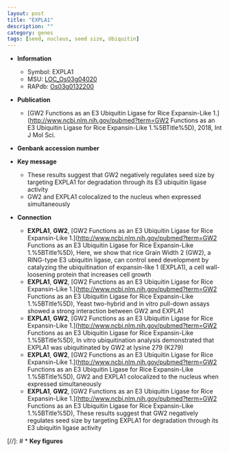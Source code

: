 ```yaml
---
layout: post
title: "EXPLA1"
description: ""
category: genes
tags: [seed, nucleus, seed size, Ubiquitin]
---
```


* **Information**  
    + Symbol: EXPLA1  
    + MSU: [LOC_Os03g04020](http://rice.plantbiology.msu.edu/cgi-bin/ORF_infopage.cgi?orf=LOC_Os03g04020)  
    + RAPdb: [Os03g0132200](http://rapdb.dna.affrc.go.jp/viewer/gbrowse_details/irgsp1?name=Os03g0132200)  

* **Publication**  
    + [GW2 Functions as an E3 Ubiquitin Ligase for Rice Expansin-Like 1.](http://www.ncbi.nlm.nih.gov/pubmed?term=GW2 Functions as an E3 Ubiquitin Ligase for Rice Expansin-Like 1.%5BTitle%5D), 2018, Int J Mol Sci.

* **Genbank accession number**  

* **Key message**  
    + These results suggest that GW2 negatively regulates seed size by targeting EXPLA1 for degradation through its E3 ubiquitin ligase activity
    + GW2 and EXPLA1 colocalized to the nucleus when expressed simultaneously

* **Connection**  
    + __EXPLA1__, __GW2__, [GW2 Functions as an E3 Ubiquitin Ligase for Rice Expansin-Like 1.](http://www.ncbi.nlm.nih.gov/pubmed?term=GW2 Functions as an E3 Ubiquitin Ligase for Rice Expansin-Like 1.%5BTitle%5D),  Here, we show that rice Grain Width 2 (GW2), a RING-type E3 ubiquitin ligase, can control seed development by catalyzing the ubiquitination of expansin-like 1 (EXPLA1), a cell wall-loosening protein that increases cell growth
    + __EXPLA1__, __GW2__, [GW2 Functions as an E3 Ubiquitin Ligase for Rice Expansin-Like 1.](http://www.ncbi.nlm.nih.gov/pubmed?term=GW2 Functions as an E3 Ubiquitin Ligase for Rice Expansin-Like 1.%5BTitle%5D),  Yeast two-hybrid and in vitro pull-down assays showed a strong interaction between GW2 and EXPLA1
    + __EXPLA1__, __GW2__, [GW2 Functions as an E3 Ubiquitin Ligase for Rice Expansin-Like 1.](http://www.ncbi.nlm.nih.gov/pubmed?term=GW2 Functions as an E3 Ubiquitin Ligase for Rice Expansin-Like 1.%5BTitle%5D),  In vitro ubiquitination analysis demonstrated that EXPLA1 was ubiquitinated by GW2 at lysine 279 (K279)
    + __EXPLA1__, __GW2__, [GW2 Functions as an E3 Ubiquitin Ligase for Rice Expansin-Like 1.](http://www.ncbi.nlm.nih.gov/pubmed?term=GW2 Functions as an E3 Ubiquitin Ligase for Rice Expansin-Like 1.%5BTitle%5D),  GW2 and EXPLA1 colocalized to the nucleus when expressed simultaneously
    + __EXPLA1__, __GW2__, [GW2 Functions as an E3 Ubiquitin Ligase for Rice Expansin-Like 1.](http://www.ncbi.nlm.nih.gov/pubmed?term=GW2 Functions as an E3 Ubiquitin Ligase for Rice Expansin-Like 1.%5BTitle%5D),  These results suggest that GW2 negatively regulates seed size by targeting EXPLA1 for degradation through its E3 ubiquitin ligase activity

[//]: # * **Key figures**  


